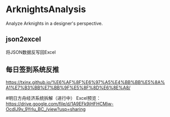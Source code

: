 # ArknightsAnalysis
 Analyze Arknights in a designer's perspective.

## json2excel
将JSON数据反写回Excel

## 每日签到系统反推
https://txinx.github.io/%E6%AF%8F%E6%97%A5%E4%BB%BB%E5%8A%A1%E7%B3%BB%E7%BB%9F%E5%8F%8D%E6%8E%A8/

#明日方舟经济系统拆解（进行中）
Excel预览：
https://drive.google.com/file/d/1A9EFk9jHFHCMjw-OcdIJ9v_9YrIu_BC_/view?usp=sharing

